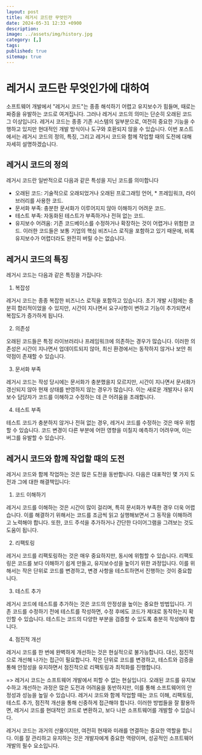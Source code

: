 ```yaml
---
layout: post
title: 레거시 코드란 무엇인가
date: 2024-05-31 12:33 +0900
description: 
image: ../assets/img/history.jpg
category: [,]
tags: 
published: true
sitemap: true
---
```


# 레거시 코드란 무엇인가에 대하여

소프트웨어 개발에서 "레거시 코드"는 종종 해석하기 어렵고 유지보수가 힘들며, 때로는 짜증을 유발하는 코드로 여겨집니다. 그러나 레거시 코드의 의미는 단순히 오래된 코드 그 이상입니다. 레거시 코드는 종종 기존 시스템의 일부분으로, 여전히 중요한 기능을 수행하고 있지만 현대적인 개발 방식이나 도구와 호환되지 않을 수 있습니다. 이번 포스트에서는 레거시 코드의 정의, 특징, 그리고 레거시 코드와 함께 작업할 때의 도전에 대해 자세히 설명하겠습니다.

## 레거시 코드의 정의

레거시 코드란 일반적으로 다음과 같은 특성을 지닌 코드를 의미합니다

* 오래된 코드: 기술적으로 오래되었거나 오래된 프로그래밍 언어, * 프레임워크, 라이브러리를 사용한 코드.
* 문서화 부족: 충분한 문서화가 이루어지지 않아 이해하기 어려운 코드.
* 테스트 부족: 자동화된 테스트가 부족하거나 전혀 없는 코드.
* 유지보수 어려움: 기존 코드베이스를 수정하거나 확장하는 것이 어렵거나 위험한 코드.
이러한 코드들은 보통 기업의 핵심 비즈니스 로직을 포함하고 있기 때문에, 비록 유지보수가 어렵더라도 완전히 버릴 수는 없습니다.

## 레거시 코드의 특징

레거시 코드는 다음과 같은 특징을 가집니다:

1. 복잡성

레거시 코드는 종종 복잡한 비즈니스 로직을 포함하고 있습니다. 초기 개발 시점에는 충분히 합리적이었을 수 있지만, 시간이 지나면서 요구사항이 변하고 기능이 추가되면서 복잡도가 증가하게 됩니다.

2. 의존성

오래된 코드들은 특정 라이브러리나 프레임워크에 의존하는 경우가 많습니다. 이러한 의존성은 시간이 지나면서 업데이트되지 않아, 최신 환경에서는 동작하지 않거나 보안 취약점이 존재할 수 있습니다.

3. 문서화 부족

레거시 코드는 작성 당시에는 문서화가 충분했을지 모르지만, 시간이 지나면서 문서화가 갱신되지 않아 현재 상태를 반영하지 않는 경우가 많습니다. 이는 새로운 개발자나 유지보수 담당자가 코드를 이해하고 수정하는 데 큰 어려움을 초래합니다.

4. 테스트 부족

테스트 코드가 충분하지 않거나 전혀 없는 경우, 레거시 코드를 수정하는 것은 매우 위험할 수 있습니다. 코드 변경이 다른 부분에 어떤 영향을 미칠지 예측하기 어려우며, 이는 버그를 유발할 수 있습니다.

## 레거시 코드와 함께 작업할 때의 도전

레거시 코드와 함께 작업하는 것은 많은 도전을 동반합니다. 다음은 대표적인 몇 가지 도전과 그에 대한 해결책입니다:

1. 코드 이해하기

레거시 코드를 이해하는 것은 시간이 많이 걸리며, 특히 문서화가 부족한 경우 더욱 어렵습니다. 이를 해결하기 위해서는 코드를 조금씩 읽고 실행해보면서 그 동작을 이해하려고 노력해야 합니다. 또한, 코드 주석을 추가하거나 간단한 다이어그램을 그려보는 것도 도움이 됩니다.

2. 리팩토링

레거시 코드를 리팩토링하는 것은 매우 중요하지만, 동시에 위험할 수 있습니다. 리팩토링은 코드를 보다 이해하기 쉽게 만들고, 유지보수성을 높이기 위한 과정입니다. 이를 위해서는 작은 단위로 코드를 변경하고, 변경 사항을 테스트하면서 진행하는 것이 중요합니다.

3. 테스트 추가

레거시 코드에 테스트를 추가하는 것은 코드의 안정성을 높이는 중요한 방법입니다. 기존 코드를 수정하기 전에 테스트를 작성하면, 수정 후에도 코드가 제대로 동작하는지 확인할 수 있습니다. 테스트는 코드의 다양한 부분을 검증할 수 있도록 충분히 작성해야 합니다.

4. 점진적 개선

레거시 코드를 한 번에 완벽하게 개선하는 것은 현실적으로 불가능합니다. 대신, 점진적으로 개선해 나가는 접근이 필요합니다. 작은 단위로 코드를 변경하고, 테스트와 검증을 통해 안정성을 유지하면서 점진적으로 리팩토링과 최적화를 진행합니다.

=> 레거시 코드는 소프트웨어 개발에서 피할 수 없는 현실입니다. 오래된 코드를 유지보수하고 개선하는 과정은 많은 도전과 어려움을 동반하지만, 이를 통해 소프트웨어의 안정성과 성능을 높일 수 있습니다. 레거시 코드와 함께 작업할 때는 코드 이해, 리팩토링, 테스트 추가, 점진적 개선을 통해 신중하게 접근해야 합니다. 이러한 방법들을 잘 활용하면, 레거시 코드를 현대적인 코드로 변환하고, 보다 나은 소프트웨어를 개발할 수 있습니다.

레거시 코드는 과거의 산물이지만, 여전히 현재와 미래를 연결하는 중요한 역할을 합니다. 이를 잘 관리하고 유지하는 것은 개발자에게 중요한 역량이며, 성공적인 소프트웨어 개발의 필수 요소입니다.

